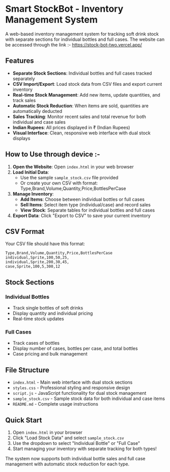 # Smart StockBot - Inventory Management System

A web-based inventory management system for tracking soft drink stock with separate sections for individual bottles and full cases.
The website can be accessed through the link :- https://stock-bot-two.vercel.app/

## Features

- **Separate Stock Sections**: Individual bottles and full cases tracked separately
- **CSV Import/Export**: Load stock data from CSV files and export current inventory
- **Real-time Stock Management**: Add new items, update quantities, and track sales
- **Automatic Stock Reduction**: When items are sold, quantities are automatically deducted
- **Sales Tracking**: Monitor recent sales and total revenue for both individual and case sales
- **Indian Rupees**: All prices displayed in ₹ (Indian Rupees)
- **Visual Interface**: Clean, responsive web interface with dual stock displays

## How to Use through device :- 

1. **Open the Website**: Open `index.html` in your web browser
2. **Load Initial Data**: 
   - Use the sample `sample_stock.csv` file provided
   - Or create your own CSV with format: Type,Brand,Volume,Quantity,Price,BottlesPerCase
3. **Manage Inventory**:
   - **Add Items**: Choose between individual bottles or full cases
   - **Sell Items**: Select item type (individual/case) and record sales
   - **View Stock**: Separate tables for individual bottles and full cases
4. **Export Data**: Click "Export to CSV" to save your current inventory

## CSV Format

Your CSV file should have this format:
```
Type,Brand,Volume,Quantity,Price,BottlesPerCase
individual,Sprite,100,50,25,
individual,Sprite,200,30,45,
case,Sprite,100,5,300,12
```

## Stock Sections

### Individual Bottles
- Track single bottles of soft drinks
- Display quantity and individual pricing
- Real-time stock updates

### Full Cases
- Track cases of bottles
- Display number of cases, bottles per case, and total bottles
- Case pricing and bulk management

## File Structure
- `index.html` - Main web interface with dual stock sections
- `styles.css` - Professional styling and responsive design
- `script.js` - JavaScript functionality for dual stock management
- `sample_stock.csv` - Sample stock data for both individual and case items
- `README.md` - Complete usage instructions

## Quick Start
1. Open `index.html` in your browser
2. Click "Load Stock Data" and select `sample_stock.csv`
3. Use the dropdown to select "Individual Bottle" or "Full Case"
4. Start managing your inventory with separate tracking for both types!

The system now supports both individual bottle sales and full case management with automatic stock reduction for each type.





